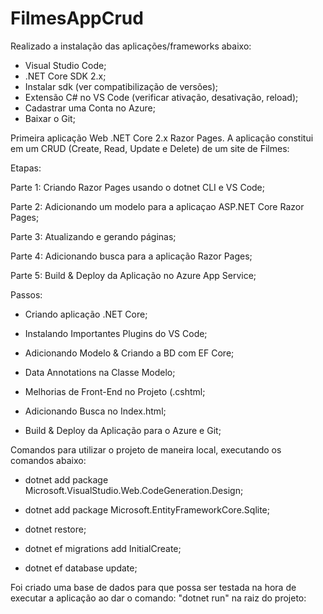 # FilmesAppCrud


Realizado a instalação das aplicações/frameworks abaixo:

- Visual Studio Code;
- .NET Core SDK 2.x;
- Instalar sdk (ver compatibilização de versões);
- Extensão C# no VS Code (verificar ativação, desativação, reload);
- Cadastrar uma Conta no Azure;
- Baixar o Git;


Primeira aplicação Web .NET Core 2.x Razor Pages. A aplicação constitui em um CRUD (Create, Read, Update e Delete) de um site de Filmes: 


Etapas:

Parte 1: Criando Razor Pages usando o dotnet CLI e VS Code;

Parte 2: Adicionando um modelo para a aplicaçao ASP.NET Core Razor Pages;

Parte 3: Atualizando e gerando páginas;

Parte 4: Adicionando busca para a aplicação Razor Pages;

Parte 5: Build & Deploy da Aplicação no Azure App Service;


Passos:

- Criando aplicação .NET Core;

- Instalando Importantes Plugins do VS Code;

- Adicionando Modelo & Criando a BD com EF Core;

- Data Annotations na Classe Modelo;

- Melhorias de Front-End no Projeto (.cshtml;

- Adicionando Busca no Index.html;

- Build & Deploy da Aplicação para o Azure e Git;


Comandos para utilizar o projeto de maneira local, executando os comandos abaixo:

- dotnet add package Microsoft.VisualStudio.Web.CodeGeneration.Design;

- dotnet add package Microsoft.EntityFrameworkCore.Sqlite;

- dotnet restore;

- dotnet ef migrations add InitialCreate;

- dotnet ef database update;

Foi criado uma base de dados para que possa ser testada na hora de executar a aplicação ao dar o comando: "dotnet run" na raiz do projeto:


